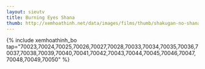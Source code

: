 ```yaml
---
layout: sieutv
title: Burning Eyes Shana
thumb: http://xemhoathinh.net/data/images/films/thumb/shakugan-no-shana-burning-eyes-shana-2005.jpg
---
```

{% include xemhoathinh_bo tap="70023,70024,70025,70026,70027,70028,70033,70034,70035,70036,70037,70038,70039,70040,70041,70042,70043,70044,70045,70046,70047,70048,70049,70050" %} 
